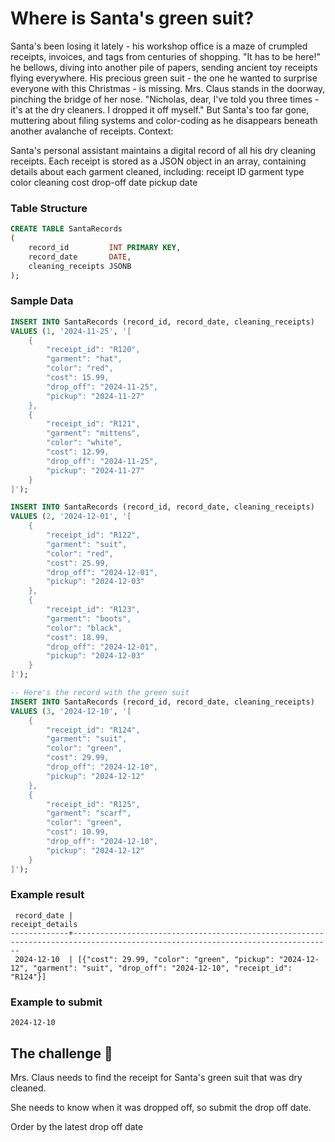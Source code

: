 # Where is Santa's green suit?

Santa's been losing it lately - his workshop office is a maze of crumpled receipts, invoices, and tags from centuries of
shopping. "It has to be here!" he bellows, diving into another pile of papers, sending ancient toy receipts flying
everywhere. His precious green suit - the one he wanted to surprise everyone with this Christmas - is missing. Mrs.
Claus stands in the doorway, pinching the bridge of her nose. "Nicholas, dear, I've told you three times - it's at the
dry cleaners. I dropped it off myself." But Santa's too far gone, muttering about filing systems and color-coding as he
disappears beneath another avalanche of receipts.
Context:

Santa's personal assistant maintains a digital record of all his dry cleaning receipts. Each receipt is stored as a JSON
object in an array, containing details about each garment cleaned, including: receipt ID garment type color cleaning
cost drop-off date pickup date

### Table Structure

```sql
CREATE TABLE SantaRecords
(
    record_id         INT PRIMARY KEY,
    record_date       DATE,
    cleaning_receipts JSONB
);
```

### Sample Data

```sql
INSERT INTO SantaRecords (record_id, record_date, cleaning_receipts)
VALUES (1, '2024-11-25', '[
    {
        "receipt_id": "R120",
        "garment": "hat",
        "color": "red",
        "cost": 15.99,
        "drop_off": "2024-11-25",
        "pickup": "2024-11-27"
    },
    {
        "receipt_id": "R121",
        "garment": "mittens",
        "color": "white",
        "cost": 12.99,
        "drop_off": "2024-11-25",
        "pickup": "2024-11-27"
    }
]');
```

```sql
INSERT INTO SantaRecords (record_id, record_date, cleaning_receipts)
VALUES (2, '2024-12-01', '[
    {
        "receipt_id": "R122",
        "garment": "suit",
        "color": "red",
        "cost": 25.99,
        "drop_off": "2024-12-01",
        "pickup": "2024-12-03"
    },
    {
        "receipt_id": "R123",
        "garment": "boots",
        "color": "black",
        "cost": 18.99,
        "drop_off": "2024-12-01",
        "pickup": "2024-12-03"
    }
]');
```

```sql
-- Here's the record with the green suit
INSERT INTO SantaRecords (record_id, record_date, cleaning_receipts)
VALUES (3, '2024-12-10', '[
    {
        "receipt_id": "R124",
        "garment": "suit",
        "color": "green",
        "cost": 29.99,
        "drop_off": "2024-12-10",
        "pickup": "2024-12-12"
    },
    {
        "receipt_id": "R125",
        "garment": "scarf",
        "color": "green",
        "cost": 10.99,
        "drop_off": "2024-12-10",
        "pickup": "2024-12-12"
    }
]');
```

### Example result

```
 record_date |                                                        receipt_details                                                         
-------------+--------------------------------------------------------------------------------------------------------------------------------
 2024-12-10  | [{"cost": 29.99, "color": "green", "pickup": "2024-12-12", "garment": "suit", "drop_off": "2024-12-10", "receipt_id": "R124"}]
```

### Example to submit

```
2024-12-10
```

## The challenge 🎁

Mrs. Claus needs to find the receipt for Santa's green suit that was dry cleaned.

She needs to know when it was dropped off, so submit the drop off date.

Order by the latest drop off date 